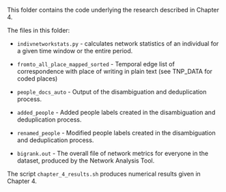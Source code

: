 This folder contains the code underlying the research described in Chapter 4.

The files in this folder:

- `indivnetworkstats.py` - calculates network statistics of an individual for a given time window or the entire period.

- `fromto_all_place_mapped_sorted` - Temporal edge list of correspondence with place of writing in plain text (see TNP_DATA for coded places)

- `people_docs_auto` - Output of the disambiguation and deduplication process.

- `added_people` - Added people labels created in the disambiguation and deduplication process.

- `renamed_people` - Modified people labels created in the disambiguation and deduplication process.

- `bigrank.out` - The overall file of network metrics for everyone in the dataset, produced by the Network Analysis Tool.

The script `chapter_4_results.sh` produces numerical results given in Chapter 4.


